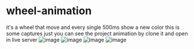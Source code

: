 # wheel-animation
it's a wheel that move and every single 500ms show a new color this is some captures just you can see the project animation by clone it and open in live server 
![image](https://github.com/NourelhoudaAbdellaoui/wheel-animation/assets/87576820/df991a22-4dba-469c-8dc6-5c37377612b0)
![image](https://github.com/NourelhoudaAbdellaoui/wheel-animation/assets/87576820/2b45112d-059b-47b0-b312-296658c59745)
![image](https://github.com/NourelhoudaAbdellaoui/wheel-animation/assets/87576820/b8590cef-7859-4108-83d1-0f51f8b0556a)
![image](https://github.com/NourelhoudaAbdellaoui/wheel-animation/assets/87576820/7439fb4d-db76-4aae-9265-7639f13a1913)


